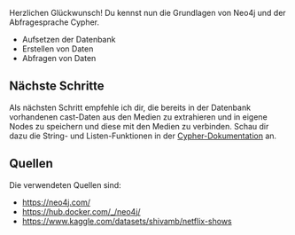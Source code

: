 
Herzlichen Glückwunsch!
Du kennst nun die Grundlagen von Neo4j und der Abfragesprache Cypher.

- Aufsetzen der Datenbank
- Erstellen von Daten
- Abfragen von Daten

## Nächste Schritte

Als nächsten Schritt empfehle ich dir, die bereits in der Datenbank vorhandenen cast-Daten aus den Medien zu extrahieren und in eigene Nodes zu speichern und diese mit den Medien zu verbinden.
Schau dir dazu die String- und Listen-Funktionen in der [Cypher-Dokumentation](https://neo4j.com/docs/cypher-manual/current/) an.

## Quellen

Die verwendeten Quellen sind:
- https://neo4j.com/
- https://hub.docker.com/_/neo4j/
- https://www.kaggle.com/datasets/shivamb/netflix-shows